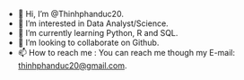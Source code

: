- 👋 Hi, I’m @Thinhphanduc20.
- 👀 I’m interested in Data Analyst/Science.
- 🌱 I’m currently learning Python, R and SQL.
- 💞️ I’m looking to collaborate on Github.
- 📫 How to reach me : You can reach me though my E-mail: thinhphanduc20@gmail.com.

<!---
Thinhphanduc20/Thinhphanduc20 is a ✨ special ✨ repository because its `README.md` (this file) appears on your GitHub profile.
You can click the Preview link to take a look at your changes.
--->
